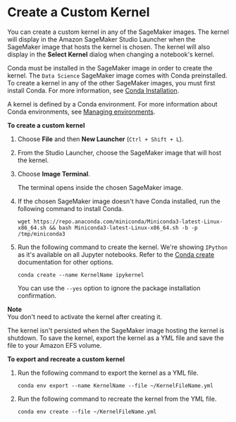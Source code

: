 # Create a Custom Kernel<a name="notebooks-create-custom-kernel"></a>

You can create a custom kernel in any of the SageMaker images\. The kernel will display in the Amazon SageMaker Studio Launcher when the SageMaker image that hosts the kernel is chosen\. The kernel will also display in the **Select Kernel** dialog when changing a notebook's kernel\.

Conda must be installed in the SageMaker image in order to create the kernel\. The `Data Science` SageMaker image comes with Conda preinstalled\. To create a kernel in any of the other SageMaker images, you must first install Conda\. For more information, see [Conda Installation](https://conda.io/projects/conda/en/latest/user-guide/install/index.html)\.

A kernel is defined by a Conda environment\. For more information about Conda environments, see [Managing environments](https://conda.io/projects/conda/en/latest/user-guide/tasks/manage-environments.html)\.

**To create a custom kernel**

1. Choose **File** and then **New Launcher** \(`Ctrl + Shift + L`\)\.

1. From the Studio Launcher, choose the SageMaker image that will host the kernel\.

1. Choose **Image Terminal**\.

   The terminal opens inside the chosen SageMaker image\.

1. If the chosen SageMaker image doesn't have Conda installed, run the following command to install Conda\.

   ```
   wget https://repo.anaconda.com/miniconda/Miniconda3-latest-Linux-x86_64.sh && bash Miniconda3-latest-Linux-x86_64.sh -b -p /tmp/miniconda3
   ```

1. Run the following command to create the kernel\. We're showing `IPython` as it's available on all Jupyter notebooks\. Refer to the [Conda create](https://conda.io/projects/conda/en/latest/commands/create.html) documentation for other options\.

   ```
   conda create --name KernelName ipykernel
   ```

   You can use the `--yes` option to ignore the package installation confirmation\.

**Note**  
You don't need to activate the kernel after creating it\.

The kernel isn't persisted when the SageMaker image hosting the kernel is shutdown\. To save the kernel, export the kernel as a YML file and save the file to your Amazon EFS volume\.

**To export and recreate a custom kernel**

1. Run the following command to export the kernel as a YML file\.

   ```
   conda env export --name KernelName --file ~/KernelFileName.yml
   ```

1. Run the following command to recreate the kernel from the YML file\.

   ```
   conda env create --file ~/KernelFileName.yml
   ```